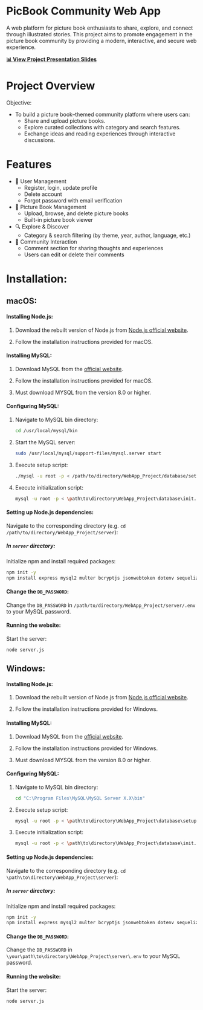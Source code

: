 # PicBook Community Web App
A web platform for picture book enthusiasts to share, explore, and connect through illustrated stories. This project aims to promote engagement in the picture book community by providing a modern, interactive, and secure web experience.

[**📊 View Project Presentation Slides**](docs/maz-presentation-slides-2024-06.pdf)

# Project Overview
Objective:
* To build a picture book–themed community platform where users can:
  * Share and upload picture books.
  * Explore curated collections with category and search features.
  * Exchange ideas and reading experiences through interactive discussions.

# Features
* 🔑 User Management
  * Register, login, update profile
  * Delete account
  * Forgot password with email verification
* 📖 Picture Book Management
  * Upload, browse, and delete picture books
  * Built-in picture book viewer
* 🔍 Explore & Discover
  * Category & search filtering (by theme, year, author, language, etc.)
* 💬 Community Interaction
  * Comment section for sharing thoughts and experiences
  * Users can edit or delete their comments

# Installation:
## macOS:

#### Installing Node.js:

1. Download the rebuilt version of Node.js from [Node.js official website](https://nodejs.org/en/download/prebuilt-installer/current).

2. Follow the installation instructions provided for macOS.

#### Installing MySQL:

1. Download MySQL from the [official website](https://dev.mysql.com/downloads/installer/).

2. Follow the installation instructions provided for macOS.

3. Must download MYSQL from the version 8.0 or higher.

#### Configuring MySQL:

1. Navigate to MySQL bin directory:
   ```bash
   cd /usr/local/mysql/bin
   ```

2. Start the MySQL server:
   ```bash
   sudo /usr/local/mysql/support-files/mysql.server start
   ```

3. Execute setup script:
   ```bash
   ./mysql -u root -p < /path/to/directory/WebApp_Project/database/setup.sql
   ```

4. Execute initialization script:
   ```bash
   mysql -u root -p < \path\to\directory\WebApp_Project\database\init.sql
   ```

#### Setting up Node.js dependencies:

Navigate to the corresponding directory (e.g. `cd /path/to/directory/WebApp_Project/server`): 

##### In `server` directory:

Initialize npm and install required packages:
```bash
npm init -y
npm install express mysql2 multer bcryptjs jsonwebtoken dotenv sequelize cors nodemailer
```

#### Change the `DB_PASSWORD`:

Change the `DB_PASSWORD` in `/path/to/directory/WebApp_Project/server/.env` to your MySQL password.

#### Running the website:

Start the server:
```bash
node server.js
```



## Windows:

#### Installing Node.js:

1. Download the rebuilt version of Node.js from [Node.js official website](https://nodejs.org/en/download/prebuilt-installer/current).

2. Follow the installation instructions provided for Windows.

#### Installing MySQL:

1. Download MySQL from the [official website](https://dev.mysql.com/downloads/installer/).

2. Follow the installation instructions provided for Windows.

3. Must download MYSQL from the version 8.0 or higher.

#### Configuring MySQL:

1. Navigate to MySQL bin directory:
   ```bash
   cd "C:\Program Files\MySQL\MySQL Server X.X\bin"
   ```

2. Execute setup script:
   ```bash
   mysql -u root -p < \path\to\directory\WebApp_Project\database\setup.sql
   ```

3. Execute initialization script:
   ```bash
   mysql -u root -p < \path\to\directory\WebApp_Project\database\init.sql
   ```

#### Setting up Node.js dependencies:

Navigate to the corresponding directory (e.g. `cd \path\to\directory\WebApp_Project\server`): 

##### In `server` directory:

Initialize npm and install required packages:
```bash
npm init -y
npm install express mysql2 multer bcryptjs jsonwebtoken dotenv sequelize cors nodemailer
```

#### Change the `DB_PASSWORD`:

Change the `DB_PASSWORD` in `\your\path\to\directory\WebApp_Project\server\.env` to your MySQL password.

#### Running the website:

Start the server:
```bash
node server.js
```
